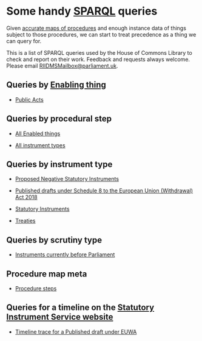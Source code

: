 # Some handy [SPARQL](https://en.wikipedia.org/wiki/SPARQL) queries

Given [accurate maps of procedures](https://ukparliament.github.io/ontologies/procedure/procedure-ontology.html#maps) and enough instance data of things subject to those procedures, we can start to treat precedence as a thing we can query for.

This is a list of SPARQL queries used by the House of Commons Library to check and report on their work. Feedback and requests always welcome. Please email [RIIDMSMailbox@parliament.uk](mailto:RIIDMSMailbox@parliament.uk).

## Queries by [Enabling thing](https://ukparliament.github.io/ontologies/legislation/legislation-ontology.html#d4e144)

* [Public Acts](enabling-things/public-acts)

## Queries by procedural step

* [All Enabled things](procedural-steps/enabled-things)

* [All instrument types](procedural-steps/work-packaged-things)

## Queries by instrument type

* [Proposed Negative Statutory Instruments](instrument-types/proposed-negative-statutory-instruments)

* [Published drafts under Schedule 8 to the European Union (Withdrawal) Act 2018](instrument-types/published-drafts-under-euwa)

* [Statutory Instruments](instrument-types/statutory-instruments)

* [Treaties](instrument-types/treaties)

## Queries by scrutiny type

* [Instruments currently before Parliament](scrutiny-types/currentness)

## Procedure map meta

* [Procedure steps](procedure-map-meta/steps)

## Queries for a timeline on the [Statutory Instrument Service website](https://statutoryinstruments.parliament.uk/)

* [Timeline trace for a Published draft under EUWA](timeline-queries/published-drafts)